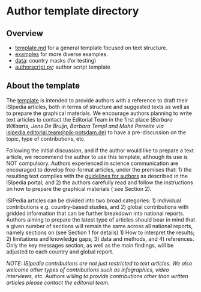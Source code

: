 # Author template directory

## Overview

- [template.md](template.md) for a general template focused on text structure.
- [examples](examples) for more diverse examples.
- [data](data): country masks (for testing)
- [authorscript.py](authorscript.py): author script template

## About the template

The [template](template.md) is intended to provide authors with a reference to draft
their ISIpedia articles, both in terms of structure and suggested texts
as well as to prepare the graphical materials. We encourage authors
planning to write text articles to contact the Editorial Team in the
first place (*Barbara Willaarts, Jens De Bruijn, Barbara Templ and Mahé
Perrette via* <isipedia.editorial.team@pik-potsdam.de>) to have a
pre-discussion on the topic, type of contributions, etc.

Following the initial discussion, and if the author would like to
prepare a text article, we recommend the author to use this template,
although its use is NOT compulsory. Authors experienced in science
communication are encouraged to develop free-format articles, under the
premises that: 1) the resulting text complies with the [guidelines for
authors](https://demo.isipedia.org/for-authors/) as described in the
ISIpedia portal; and 2) the authors carefully read and follow the
instructions on how to prepare the graphical materials ( see Section 2).

ISIPedia articles can be divided into two broad categories: 1)
individual contributions e.g. country-based studies, and 2) global
contributions with gridded information that can be further breakdown
into national reports. Authors aiming to prepare the latest type of
articles should bear in mind that a given number of sections will remain
the same across all national reports, namely sections on (see Section 1
for details) 1) How to interpret the results; 2) limitations and
knowledge gaps; 3) data and methods, and 4) references. Only the key
messages section, as well as the main findings, will be adjusted to each
country and global report.

*NOTE: ISIpedia contributions are not just restricted to text articles.
We also welcome other types of contributions such as infographics, video
interviews, etc. Authors willing to provide contributions other than
written articles please contact the editorial team.*
